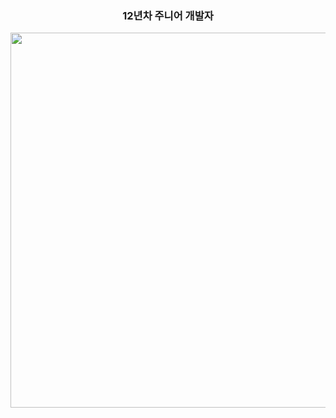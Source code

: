 <div align="center">
  
### 12년차 주니어 개발자
  
<a href="https://www.solve-nyang.com"><img src="https://api.solve-nyang.com/compose/yklovejesus" width="1200" height="600"/></a>
</div>
